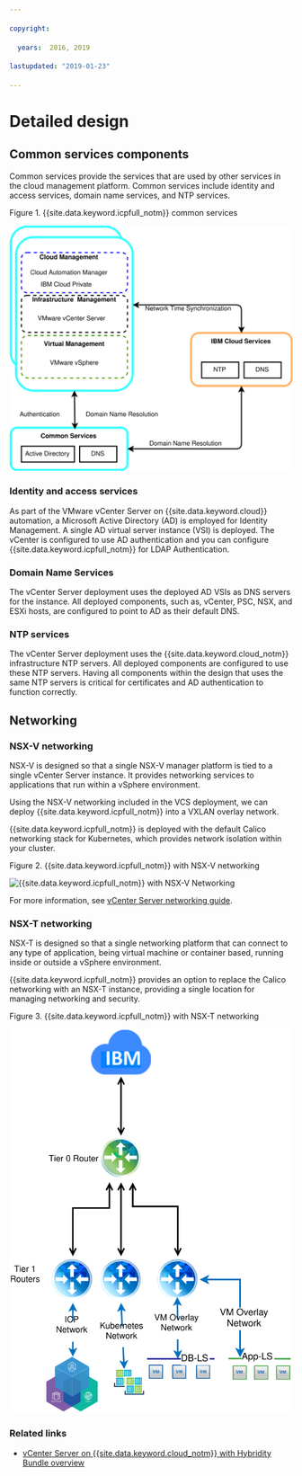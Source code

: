 ```yaml
---

copyright:

  years:  2016, 2019

lastupdated: "2019-01-23"

---
```


# Detailed design

## Common services components

Common services provide the services that are used by other services in the cloud management platform. Common services include identity and access services, domain name services, and NTP services.

Figure 1. {{site.data.keyword.icpfull_notm}} common services

![{{site.data.keyword.icpfull_notm}} Common Services](vcsicp-icp-commonservices.svg)

### Identity and access services
As part of the VMware vCenter Server on {{site.data.keyword.cloud}} automation, a Microsoft Active Directory (AD) is employed for Identity  Management. A single AD virtual server instance (VSI) is deployed. The vCenter is configured to use AD authentication and you can configure {{site.data.keyword.icpfull_notm}} for LDAP Authentication.

###	Domain Name Services
The vCenter Server deployment uses the deployed AD VSIs as DNS servers for the instance. All deployed components, such as, vCenter, PSC, NSX, and ESXi hosts, are configured to point to AD as their default DNS.

###	NTP services
The vCenter Server deployment uses the {{site.data.keyword.cloud_notm}} infrastructure NTP servers. All deployed components are configured to use these NTP servers. Having all components within the design that uses the same NTP servers is critical for certificates and AD authentication to function correctly.

## Networking

### NSX-V networking

NSX-V is designed so that a single NSX-V manager platform is tied to a single vCenter Server instance. It provides networking services to applications that run within a vSphere environment.

Using the NSX-V networking included in the VCS deployment, we can deploy {{site.data.keyword.icpfull_notm}} into a VXLAN overlay network.

{{site.data.keyword.icpfull_notm}} is deployed with the default Calico networking stack for Kubernetes, which provides network isolation within your cluster.

Figure 2. {{site.data.keyword.icpfull_notm}} with NSX-V networking

![{{site.data.keyword.icpfull_notm}} with NSX-V Networking](vcsicp-nsxv-networking.svg)

For more information, see [vCenter Server networking guide](/docs/services/vmwaresolutions/archiref/vcsnsxt/vcsnsxt-intro.html).

### NSX-T networking

NSX-T is designed so that a single networking platform that can connect to any type of application, being virtual machine or container based, running inside or outside a vSphere environment.

{{site.data.keyword.icpfull_notm}} provides an option to replace the Calico networking with an NSX-T instance, providing a single location for managing networking and security.

Figure 3. {{site.data.keyword.icpfull_notm}} with NSX-T networking

![{{site.data.keyword.icpfull_notm}} with NSX-T Networking](vcsicp-icp-nsxt-networking.svg)

### Related links

* [vCenter Server on {{site.data.keyword.cloud_notm}} with Hybridity Bundle overview](/docs/services/vmwaresolutions/archiref/vcs/vcs-hybridity-intro.html)
